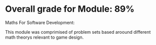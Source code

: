 # **Overall grade for Module: 89%** 
Maths For Software Development:

This module was comprimised of problem sets based aroound different math theorys relevant to game design.
